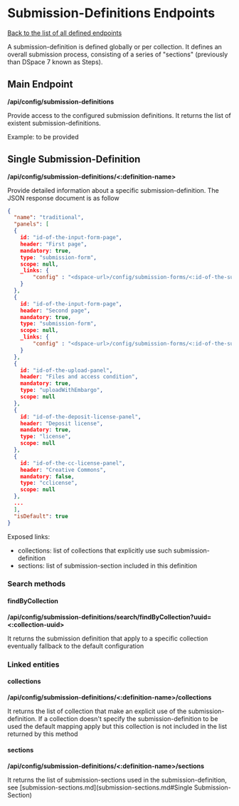 # Submission-Definitions Endpoints
[Back to the list of all defined endpoints](endpoints.md)

A submission-definition is defined globally or per collection. It defines an overall submission process, consisting of a series of "sections" (previously than DSpace 7 known as Steps).

## Main Endpoint
**/api/config/submission-definitions**   

Provide access to the configured submission definitions. It returns the list of existent submission-definitions.

Example: to be provided

## Single Submission-Definition
**/api/config/submission-definitions/<:definition-name>**

Provide detailed information about a specific submission-definition. The JSON response document is as follow
```json
{
  "name": "traditional",
  "panels": [
  {
  	id: "id-of-the-input-form-page",
  	header: "First page",
  	mandatory: true,
  	type: "submission-form",
  	scope: null,
  	_links: {
  		"config" : "<dspace-url>/config/submission-forms/<:id-of-the-submission-form-page>" 
  	}
  },
  {
    id: "id-of-the-input-form-page",
  	header: "Second page",
  	mandatory: true,
  	type: "submission-form",
  	scope: null,
  	_links: {
  		"config" : "<dspace-url>/config/submission-forms/<:id-of-the-submission-form-page>" 
  	}
  },
  {
    id: "id-of-the-upload-panel",
  	header: "Files and access condition",
  	mandatory: true,
  	type: "uploadWithEmbargo",
  	scope: null
  },
  {
  	id: "id-of-the-deposit-license-panel",
  	header: "Deposit license",
  	mandatory: true,
  	type: "license",
  	scope: null
  },
  {
  	id: "id-of-the-cc-license-panel",
  	header: "Creative Commons",
  	mandatory: false,
  	type: "cclicense",
  	scope: null
  },
  ...  
  ],
  "isDefault": true
}

```

Exposed links:
* collections: list of collections that explicitly use such submission-definition
* sections: list of submission-section included in this definition

### Search methods
#### findByCollection
**/api/config/submission-definitions/search/findByCollection?uuid=<:collection-uuid>**

It returns the submission definition that apply to a specific collection eventually fallback to the default configuration 

### Linked entities
#### collections
**/api/config/submission-definitions/<:definition-name>/collections**

It returns the list of collection that make an explicit use of the submission-definition. If a collection doesn't specify the submission-definition to be used the default mapping apply but this collection is not included in the list returned by this method

#### sections
**/api/config/submission-definitions/<:definition-name>/sections**

It returns the list of submission-sections used in the submission-definition, see [submission-sections.md](submission-sections.md#Single Submission-Section)